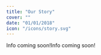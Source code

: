 ```yaml
---
title: "Our Story"
cover: ""
date: "01/01/2018"
icon: "/icons/story.svg"
---
```


Info coming soon!Info coming soon!
